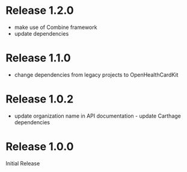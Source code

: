 # Release 1.2.0
- make use of Combine framework
- update dependencies

# Release 1.1.0
- change dependencies from legacy projects to OpenHealthCardKit

# Release 1.0.2
- update organization name in API documentation - update Carthage dependencies

# Release 1.0.0
Initial Release

